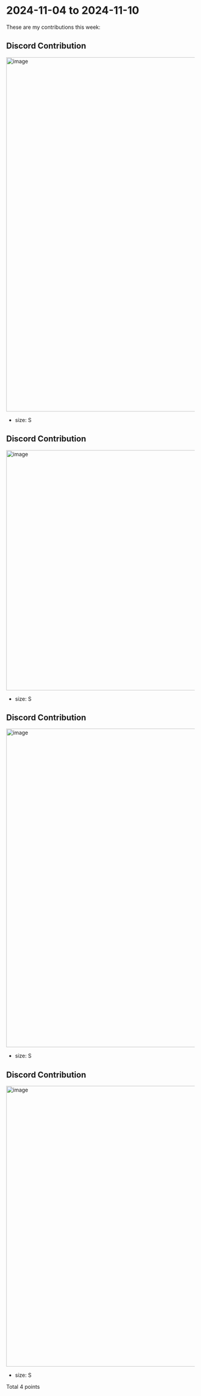 # 2024-11-04 to 2024-11-10

These are my contributions this week:

## Discord Contribution

<img width="944" alt="image" src="https://github.com/user-attachments/assets/8405373c-68ac-4fd0-8e35-d79b987d80a1" />

* size: S

## Discord Contribution

<img width="640" alt="image" src="https://github.com/user-attachments/assets/1adc88a4-1557-408c-9e84-49d9d2b88924" />

* size: S

## Discord Contribution

<img width="849" alt="image" src="https://github.com/user-attachments/assets/c8e039e9-93a6-4f68-8376-e8900f95b9a4" />

* size: S

## Discord Contribution

<img width="748" alt="image" src="https://github.com/user-attachments/assets/59da1c3d-fcb6-4dde-8a89-701c33bfa658" />

* size: S

Total 4 points
